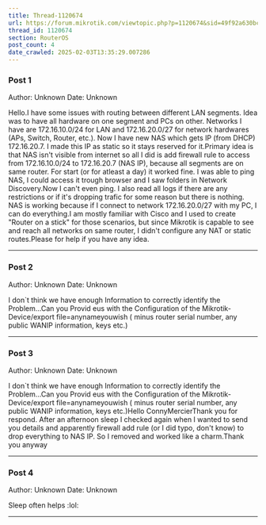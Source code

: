 ```yaml
---
title: Thread-1120674
url: https://forum.mikrotik.com/viewtopic.php?p=1120674&sid=49f92a630bc7970d8ca50523be880e8f#p1120674
thread_id: 1120674
section: RouterOS
post_count: 4
date_crawled: 2025-02-03T13:35:29.007286
---
```


### Post 1
Author: Unknown
Date: Unknown

Hello.I have some issues with routing between different LAN segments. Idea was to have all hardware on one segment and PCs on other. Networks I have are 172.16.10.0/24 for LAN and 172.16.20.0/27 for network hardwares (APs, Switch, Router, etc.). Now I have new NAS which gets IP (from DHCP) 172.16.20.7. I made this IP as static so it stays reserved for it.Primary idea is that NAS isn't visible from internet so all I did is add firewall rule to access from 172.16.10.0/24 to 172.16.20.7 (NAS IP), because all segments are on same router. For start (or for atleast a day) it worked fine. I was able to ping NAS, I could access it trough browser and I saw folders in Network Discovery.Now I can't even ping. I also read all logs if there are any restrictions or if it's dropping trafic for some reason but there is nothing. NAS is working because if I connect to network 172.16.20.0/27 with my PC, I can do everything.I am mostly familiar with Cisco and I used to create "Router on a stick" for those scenarios, but since Mikrotik is capable to see and reach all networks on same router, I didn't configure any NAT or static routes.Please for help if you have any idea.

---
### Post 2
Author: Unknown
Date: Unknown

I don`t think we have enough Information to correctly identify the Problem...Can you Provid eus with the Configuration of the Mikrotik-Device/export file=anynameyouwish ( minus router serial number, any public WANIP information, keys etc.)

---
### Post 3
Author: Unknown
Date: Unknown

I don`t think we have enough Information to correctly identify the Problem...Can you Provid eus with the Configuration of the Mikrotik-Device/export file=anynameyouwish ( minus router serial number, any public WANIP information, keys etc.)Hello ConnyMercierThank you for respond. After an afternoon sleep I checked again when I wanted to send you details and apparently firewall add rule (or I did typo, don't know) to drop everything to NAS IP. So I removed and worked like a charm.Thank you anyway

---
### Post 4
Author: Unknown
Date: Unknown

Sleep often helps   :lol:

---
